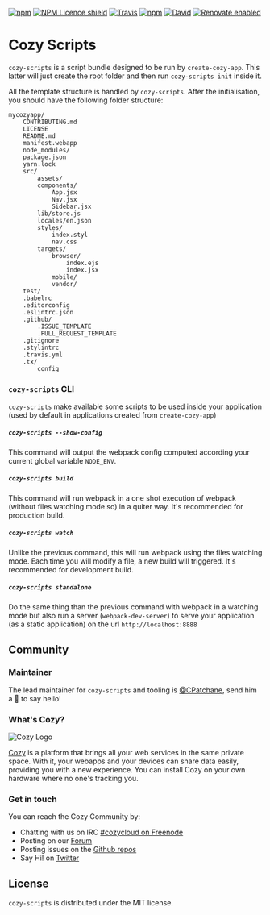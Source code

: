 [![npm](https://img.shields.io/npm/v/cozy-scripts.svg)](https://www.npmjs.com/package/cozy-scripts)
[![NPM Licence shield](https://img.shields.io/npm/l/cozy-scripts.svg)](https://github.com/CPatchane/cozy-scripts/blob/master/packages/cozy-scripts/LICENSE)
[![Travis](https://img.shields.io/travis/CPatchane/cozy-scripts.svg)]()
[![npm](https://img.shields.io/npm/dm/cozy-scripts.svg)]()
[![David](https://david-dm.org/CPatchane/cozy-scripts.svg)](https://david-dm.org/CPatchane/cozy-scripts)
[![Renovate enabled](https://img.shields.io/badge/renovate-enabled-brightgreen.svg)](https://renovateapp.com/)

# Cozy Scripts

`cozy-scripts` is a script bundle designed to be run by `create-cozy-app`. This latter will just create the root folder and then run `cozy-scripts init` inside it.

All the template structure is handled by `cozy-scripts`. After the initialisation, you should have the following folder structure:

```
mycozyapp/
    CONTRIBUTING.md
    LICENSE
    README.md
    manifest.webapp
    node_modules/
    package.json
    yarn.lock
    src/
        assets/
        components/
            App.jsx
            Nav.jsx
            Sidebar.jsx
        lib/store.js
        locales/en.json
        styles/
            index.styl
            nav.css
        targets/
            browser/
                index.ejs
                index.jsx
            mobile/
            vendor/
    test/
    .babelrc
    .editorconfig
    .eslintrc.json
    .github/
        .ISSUE_TEMPLATE
        .PULL_REQUEST_TEMPLATE
    .gitignore
    .stylintrc
    .travis.yml
    .tx/
        config
```

### `cozy-scripts` CLI

`cozy-scripts` make available some scripts to be used inside your application (used by default in applications created from `create-cozy-app`)

##### `cozy-scripts --show-config`

This command will output the webpack config computed according your current global variable `NODE_ENV`.

##### `cozy-scripts build`

This command will run webpack in a one shot execution of webpack (without files watching mode so) in a quiter way. It's recommended for production build.

##### `cozy-scripts watch`

Unlike the previous command, this will run webpack using the files watching mode. Each time you will modify a file, a new build will triggered. It's recommended for development build.

##### `cozy-scripts standalone`

Do the same thing than the previous command with webpack in a watching mode but also run a server (`webpack-dev-server`) to serve your application (as a static application) on the url `http://localhost:8888`

## Community

### Maintainer

The lead maintainer for `cozy-scripts` and tooling is [@CPatchane](https://github.com/CPatchane), send him a :beers: to say hello!

### What's Cozy?

![Cozy Logo](https://cdn.rawgit.com/cozy/cozy-guidelines/master/templates/cozy_logo_small.svg)

[Cozy] is a platform that brings all your web services in the same private space.  With it, your webapps and your devices can share data easily, providing you with a new experience. You can install Cozy on your own hardware where no one's tracking you.

### Get in touch

You can reach the Cozy Community by:

- Chatting with us on IRC [#cozycloud on Freenode][freenode]
- Posting on our [Forum][forum]
- Posting issues on the [Github repos][github]
- Say Hi! on [Twitter][twitter]


## License

`cozy-scripts` is distributed under the MIT license.


[cozy]: https://cozy.io "Cozy Cloud"
[freenode]: http://webchat.freenode.net/?randomnick=1&channels=%23cozycloud&uio=d4
[forum]: https://forum.cozy.io/
[github]: https://github.com/cozy/
[twitter]: https://twitter.com/cozycloud
